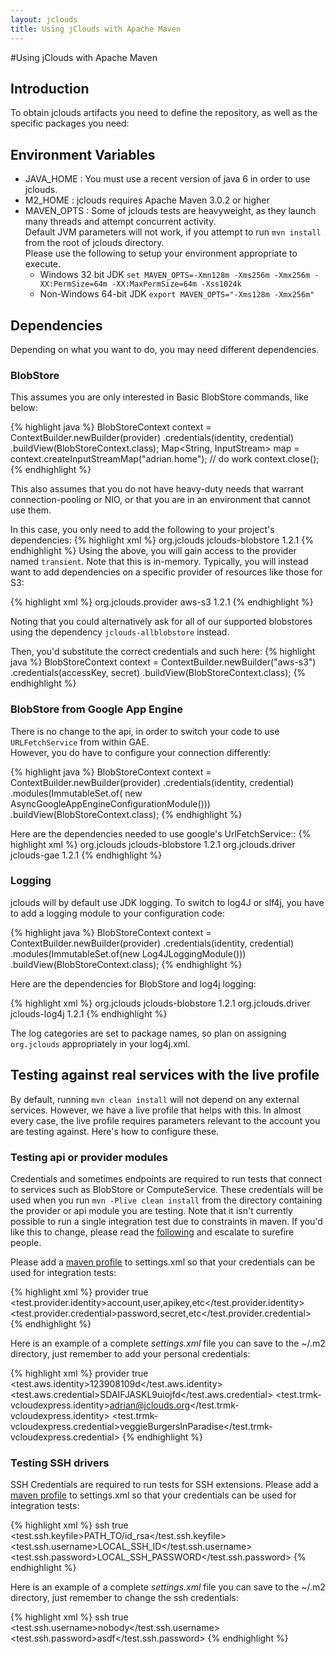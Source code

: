 ```yaml
---
layout: jclouds
title: Using jClouds with Apache Maven
---
```

#Using jClouds with Apache Maven

## Introduction

To obtain jclouds artifacts you need to define the repository, as well as the specific packages you need:

## Environment Variables

* JAVA_HOME : You must use a recent version of java 6 in order to use jclouds.
* M2_HOME : jclouds requires Apache Maven 3.0.2 or higher
* MAVEN_OPTS : Some of jclouds tests are heavyweight, as they launch many threads and attempt concurrent activity.  
	Default JVM parameters will not work, if you attempt to run `mvn install` from the root of jclouds directory.  
	Please use the following to setup your environment appropriate to execute.
	* Windows 32 bit JDK
	`set MAVEN_OPTS=-Xmn128m -Xms256m -Xmx256m -XX:PermSize=64m -XX:MaxPermSize=64m -Xss1024k`
	* Non-Windows 64-bit JDK
	`export MAVEN_OPTS="-Xms128m -Xmx256m"`

## Dependencies

Depending on what you want to do, you may need different dependencies.

### BlobStore

This assumes you are only interested in Basic BlobStore commands, like below:

{% highlight java %}
BlobStoreContext context = ContextBuilder.newBuilder(provider)
                 .credentials(identity, credential)
                 .buildView(BlobStoreContext.class);
Map<String, InputStream> map = context.createInputStreamMap("adrian.home");
  // do work
context.close();
{% endhighlight %}

This also assumes that you do not have heavy-duty needs that warrant connection-pooling or NIO, 
or that you are in an environment that cannot use them.

In this case, you only need to add the following to your project's dependencies:
{% highlight xml %}
<dependency>
    <groupId>org.jclouds</groupId>
    <artifactId>jclouds-blobstore</artifactId>
    <version>1.2.1</version>
</dependency>
{% endhighlight %}
Using the above, you will gain access to the provider named `transient`.  Note that this is in-memory.  Typically, you will instead want to add dependencies on a specific provider of resources like those for S3:

{% highlight xml %}
<dependency>
    <groupId>org.jclouds.provider</groupId>
    <artifactId>aws-s3</artifactId>
    <version>1.2.1</version>
</dependency>
{% endhighlight %}

Noting that you could alternatively ask for all of our supported blobstores using the dependency `jclouds-allblobstore` instead.

Then, you'd substitute the correct credentials and such here:
{% highlight java %}
BlobStoreContext context = ContextBuilder.newBuilder("aws-s3")
                 .credentials(accessKey, secret)
                 .buildView(BlobStoreContext.class);
{% endhighlight %}

### BlobStore from Google App Engine

There is no change to the api, in order to switch your code to use `URLFetchService` from within GAE.  
However, you do have to configure your connection differently:

{% highlight java %}
BlobStoreContext context = ContextBuilder.newBuilder(provider)
                      .credentials(identity, credential)
                      .modules(ImmutableSet.of(
                                  new AsyncGoogleAppEngineConfigurationModule()))
                      .buildView(BlobStoreContext.class);
{% endhighlight %}

Here are the dependencies needed to use google's UrlFetchService::
{% highlight xml %}
<dependency>
    <groupId>org.jclouds</groupId>
    <artifactId>jclouds-blobstore</artifactId>
    <version>1.2.1</version>
</dependency>
<dependency>
    <groupId>org.jclouds.driver</groupId>
    <artifactId>jclouds-gae</artifactId>
    <version>1.2.1</version>
</dependency>
{% endhighlight %}

### Logging

jclouds will by default use JDK logging.  To switch to log4J or slf4j, you have to add a logging module to your configuration code:

{% highlight java %}
BlobStoreContext context = ContextBuilder.newBuilder(provider)
                      .credentials(identity, credential)
                      .modules(ImmutableSet.of(new Log4JLoggingModule()))
                      .buildView(BlobStoreContext.class);
{% endhighlight %}

Here are the dependencies for BlobStore and log4j logging:

{% highlight xml %}
<dependency>
    <groupId>org.jclouds</groupId>
    <artifactId>jclouds-blobstore</artifactId>
    <version>1.2.1</version>
</dependency>
<dependency>
    <groupId>org.jclouds.driver</groupId>
    <artifactId>jclouds-log4j</artifactId>
    <version>1.2.1</version>
</dependency>
{% endhighlight %}

The log categories are set to package names, so plan on assigning `org.jclouds` appropriately in your log4j.xml.

## Testing against real services with the live profile
By default, running `mvn clean install` will not depend on any external services.  However, we have a live profile that helps with this.  In almost every case, the live profile requires parameters relevant to the account you are testing against.  Here's how to configure these.

### Testing api or provider modules

Credentials and sometimes endpoints are required to run tests that connect to services such as BlobStore or ComputeService. These credentials will be used when you run `mvn -Plive clean install` from the directory containing the provider or api module you are testing.  Note that it isn't currently possible to run a single integration test due to constraints in maven.  If you'd like this to change, please read the [following](http://stackoverflow.com/questions/894737/how-to-run-individual-test-in-the-integration-test-target-in-maven) and escalate to surefire people.

Please add a [maven profile](http://maven.apache.org/guides/introduction/introduction-to-profiles.html) to settings.xml
so that your credentials can be used for integration tests:

{% highlight xml %}
<profile>
  <id>provider</id>
  <activation>
    <activeByDefault>true</activeByDefault>
  </activation>
  <properties>
    <test.provider.identity>account,user,apikey,etc</test.provider.identity>
    <test.provider.credential>password,secret,etc</test.provider.credential>
  </properties>
</profile>
{% endhighlight %}

Here is an example of a complete _settings.xml_ file you can save to the ~/.m2 directory, just remember to add your personal credentials:

{% highlight xml %}
<settings>
  <profiles>
    <profile>
      <id>provider</id>
      <activation>
        <activeByDefault>true</activeByDefault>
      </activation>
      <properties>
        <test.aws.identity>123908109d</test.aws.identity>
        <test.aws.credential>SDAIFJASKL9uiojfd</test.aws.credential>
        <test.trmk-vcloudexpress.identity>adrian@jclouds.org</test.trmk-vcloudexpress.identity>
        <test.trmk-vcloudexpress.credential>veggieBurgersInParadise</test.trmk-vcloudexpress.credential>
      </properties>
    </profile>
  </profiles>
</settings>
{% endhighlight %}

### Testing SSH drivers

SSH Credentials are required to run tests for SSH extensions.
Please add a [maven profile](http://maven.apache.org/guides/introduction/introduction-to-profiles.html) to settings.xml
so that your credentials can be used for integration tests:

{% highlight xml %}
<profile>
  <id>ssh</id>
  <activation>
    <activeByDefault>true</activeByDefault>
  </activation>
  <properties>
     <test.ssh.keyfile>PATH_TO/id_rsa</test.ssh.keyfile>
    <test.ssh.username>LOCAL_SSH_ID</test.ssh.username>
    <test.ssh.password>LOCAL_SSH_PASSWORD</test.ssh.password>
  </properties>
</profile>
{% endhighlight %}

Here is an example of a complete _settings.xml_ file you can save to the ~/.m2 directory, just remember to change the ssh credentials:

{% highlight xml %}
<settings>
  <profiles>
    <profile>
      <id>ssh</id>
      <activation>
        <activeByDefault>true</activeByDefault>
      </activation>
      <properties>
        <test.ssh.username>nobody</test.ssh.username>
        <test.ssh.password>asdf</test.ssh.password>
      </properties>
    </profile>
  </profiles>
</settings>
{% endhighlight %}


